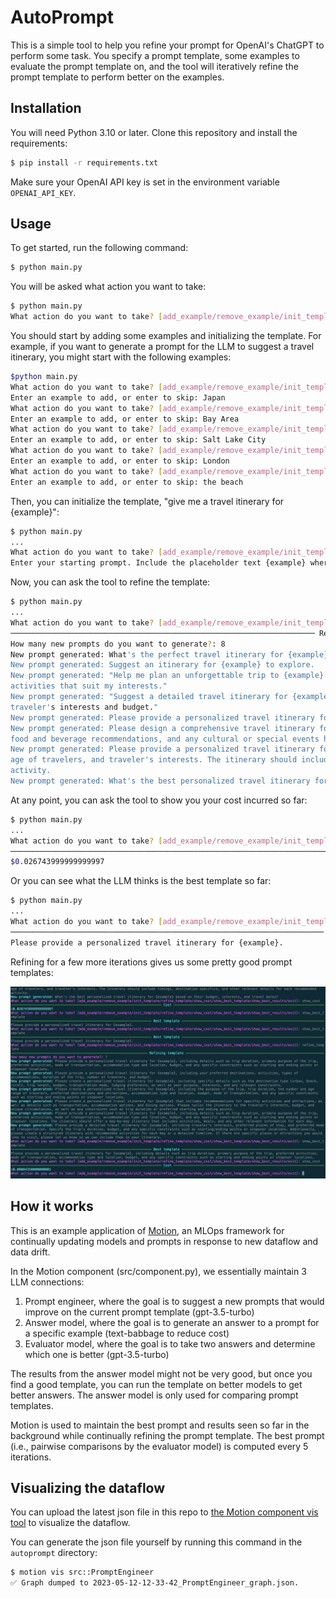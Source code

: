 # AutoPrompt

This is a simple tool to help you refine your prompt for OpenAI's ChatGPT to perform some task. You specify a prompt template, some examples to evaluate the prompt template on, and the tool will iteratively refine the prompt template to perform better on the examples.

## Installation

You will need Python 3.10 or later. Clone this repository and install the requirements:

```bash
$ pip install -r requirements.txt
```

Make sure your OpenAI API key is set in the environment variable `OPENAI_API_KEY`.

## Usage

To get started, run the following command:

```bash
$ python main.py
```

You will be asked what action you want to take:

```bash
$ python main.py
What action do you want to take? [add_example/remove_example/init_template/refine_template/show_cost/show_best_template/show_best_results/exit]:
```

You should start by adding some examples and initializing the template. For example, if you want to generate a prompt for the LLM to suggest a travel itinerary, you might start with the following examples:

```bash
$python main.py
What action do you want to take? [add_example/remove_example/init_template/refine_template/show_cost/show_best_template/show_best_results/exit]: add_example
Enter an example to add, or enter to skip: Japan
What action do you want to take? [add_example/remove_example/init_template/refine_template/show_cost/show_best_template/show_best_results/exit]: add_example
Enter an example to add, or enter to skip: Bay Area
What action do you want to take? [add_example/remove_example/init_template/refine_template/show_cost/show_best_template/show_best_results/exit]: add_example
Enter an example to add, or enter to skip: Salt Lake City
What action do you want to take? [add_example/remove_example/init_template/refine_template/show_cost/show_best_template/show_best_results/exit]: add_example
Enter an example to add, or enter to skip: London
What action do you want to take? [add_example/remove_example/init_template/refine_template/show_cost/show_best_template/show_best_results/exit]: add_example
Enter an example to add, or enter to skip: the beach
```

Then, you can initialize the template, "give me a travel itinerary for {example}":

```bash
$ python main.py
...
What action do you want to take? [add_example/remove_example/init_template/refine_template/show_cost/show_best_template/show_best_results/exit]: init_template
Enter your starting prompt. Include the placeholder text {example} where you want the example to appear: give me a travel itinerary for {example}
```

Now, you can ask the tool to refine the template:

```bash
$ python main.py
...
What action do you want to take? [add_example/remove_example/init_template/refine_template/show_cost/show_best_template/show_best_results/exit]: refine_template
──────────────────────────────────────────────────────────────────── Refining template ─────────────────────────────────────────────────────────────────────
How many new prompts do you want to generate?: 8
New prompt generated: What's the perfect travel itinerary for {example}?
New prompt generated: Suggest an itinerary for {example} to explore.
New prompt generated: "Help me plan an unforgettable trip to {example} by creating an itinerary that includes the best places to visit, must-try foods, and
activities that suit my interests."
New prompt generated: "Suggest a detailed travel itinerary for {example} that includes the best places to visit, things to do, and food to try based on the
traveler's interests and budget."
New prompt generated: Please provide a personalized travel itinerary for {example}.
New prompt generated: Please design a comprehensive travel itinerary for {example}, including popular tourist attractions, accommodations, transportation,
food and beverage recommendations, and any cultural or special events happening during the trip.
New prompt generated: Please provide a personalized travel itinerary for {example} based on specific trip details such as length of stay, budget, number and
age of travelers, and traveler's interests. The itinerary should include timings, destination specifics, and other relevant details for each recommended
activity.
New prompt generated: What's the best personalized travel itinerary for {example} based on their budget, interests, and travel dates?
```

At any point, you can ask the tool to show you your cost incurred so far:

```bash
$ python main.py
...
What action do you want to take? [add_example/remove_example/init_template/refine_template/show_cost/show_best_template/show_best_results/exit]: show_cost
─────────────────────────────────────────────────────────────────────────── Cost ───────────────────────────────────────────────────────────────────────────
$0.026743999999999997
```

Or you can see what the LLM thinks is the best template so far:

```bash
$ python main.py
...
What action do you want to take? [add_example/remove_example/init_template/refine_template/show_cost/show_best_template/show_best_results/exit]: show_best_template
────────────────────────────────────────────────────────────────────── Best template ───────────────────────────────────────────────────────────────────────
Please provide a personalized travel itinerary for {example}.
```

Refining for a few more iterations gives us some pretty good prompt templates:

![Example Program](example.png)

## How it works

This is an example application of [Motion](https://dm4ml.github.io/motion/), an MLOps framework for continually updating models and prompts in response to new dataflow and data drift.

In the Motion component (src/component.py), we essentially maintain 3 LLM connections:

1. Prompt engineer, where the goal is to suggest a new prompts that would improve on the current prompt template (gpt-3.5-turbo)
2. Answer model, where the goal is to generate an answer to a prompt for a specific example (text-babbage to reduce cost)
3. Evaluator model, where the goal is to take two answers and determine which one is better (gpt-3.5-turbo)

The results from the answer model might not be very good, but once you find a good template, you can run the template on better models to get better answers. The answer model is only used for comparing prompt templates.

Motion is used to maintain the best prompt and results seen so far in the background while continually refining the prompt template. The best prompt (i.e., pairwise comparisons by the evaluator model) is computed every 5 iterations.

## Visualizing the dataflow

You can upload the latest json file in this repo to [the Motion component vis tool](https://dm4ml.github.io/motion-vis/) to visualize the dataflow.

You can generate the json file yourself by running this command in the `autoprompt` directory:

```bash
$ motion vis src::PromptEngineer
✅ Graph dumped to 2023-05-12-12-33-42_PromptEngineer_graph.json.
```
